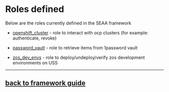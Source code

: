 # Roles defined
Below are the roles currently defined in the SEAA framework

- [openshift_cluster](openshift_cluster) - role to interact with ocp clusters (for example: authenticate, revoke)

- [password_vault](password_vault) - role to retrieve items from 1password vault

- [zos_dev_envs](zos_dev_envs) - role to deploy/undeploy/verify zos development environments on USS

---
## [back to framework guide](/zmodstack-solutions/docs/guide/README.md)

